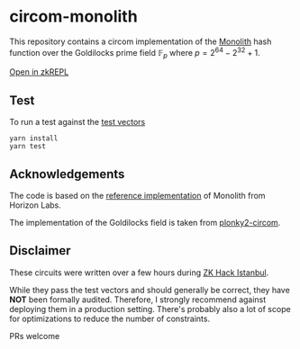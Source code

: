 # circom-monolith

This repository contains a circom implementation of the [Monolith](https://eprint.iacr.org/2023/1025) hash function over the Goldilocks prime field $\mathbb{F}_p$ where $p = 2^{64} - 2^{32} + 1$.

[Open in zkREPL](https://zkrepl.dev/?gist=9f513ee275e003ebf8a53559cc8b9198)

## Test

To run a test against the [test vectors](https://github.com/HorizenLabs/monolith/blob/823039b29ea05d77f20613311da9a179e70c88ea/src/monolith_hash/monolith_goldilocks.rs#L396-L415)

```
yarn install
yarn test
```

## Acknowledgements

The code is based on the [reference implementation](https://github.com/HorizenLabs/monolith/tree/main) of Monolith from Horizon Labs.

The implementation of the Goldilocks field is taken from [plonky2-circom](https://github.com/polymerdao/plonky2-circom/blob/main/circom/circuits/goldilocks.circom).

## Disclaimer

These circuits were written over a few hours during [ZK Hack Istanbul](https://www.zkistanbul.com).

While they pass the test vectors and should generally be correct, they have **NOT** been formally audited. Therefore, I strongly recommend against deploying them in a production setting. There's probably also a lot of scope for optimizations to reduce the number of constraints.

PRs welcome
